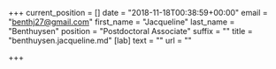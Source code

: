 +++
current_position = []
date = "2018-11-18T00:38:59+00:00"
email = "benthj27@gmail.com"
first_name = "Jacqueline"
last_name = "Benthuysen"
position = "Postdoctoral Associate"
suffix = ""
title = "benthuysen.jacqueline.md"
[lab]
text = ""
url = ""

+++
